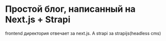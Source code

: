 # Простой блог, написанный на Next.js + Strapi
<p>frontend директория отвечает за next.js. А strapi за strapijs(headless cms)</p>
